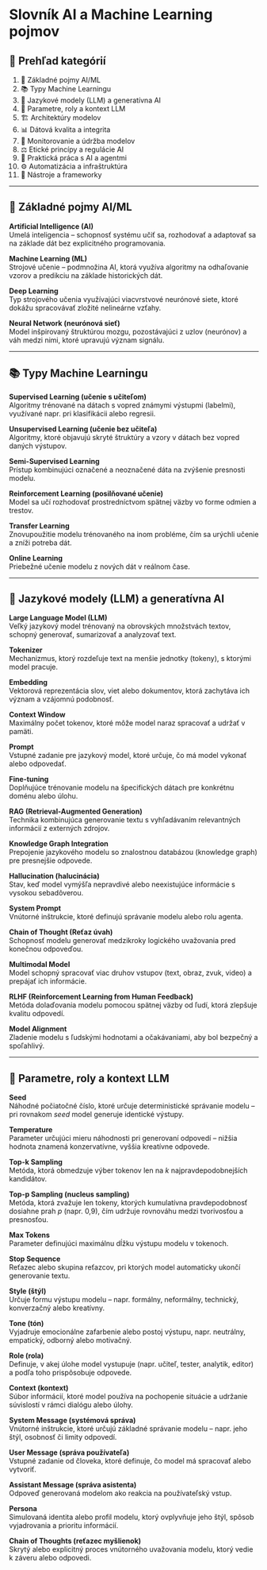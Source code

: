 # Slovník AI a Machine Learning pojmov

## 📑 Prehľad kategórií
1. 🧠 Základné pojmy AI/ML  
2. 📚 Typy Machine Learningu  
3. 🧩 Jazykové modely (LLM) a generatívna AI  
4. 💬 Parametre, roly a kontext LLM  
5. 🏗️ Architektúry modelov  
6. 📊 Dátová kvalita a integrita  
7. 🧩 Monitorovanie a údržba modelov  
8. ⚖️ Etické princípy a regulácie AI  
9. 🤖 Praktická práca s AI a agentmi  
10. ⚙️ Automatizácia a infraštruktúra  
11. 🧰 Nástroje a frameworky  

---

## 🧠 Základné pojmy AI/ML
**Artificial Intelligence (AI)**  
Umelá inteligencia – schopnosť systému učiť sa, rozhodovať a adaptovať sa na základe dát bez explicitného programovania.

**Machine Learning (ML)**  
Strojové učenie – podmnožina AI, ktorá využíva algoritmy na odhaľovanie vzorov a predikciu na základe historických dát.

**Deep Learning**  
Typ strojového učenia využívajúci viacvrstvové neurónové siete, ktoré dokážu spracovávať zložité nelineárne vzťahy.

**Neural Network (neurónová sieť)**  
Model inšpirovaný štruktúrou mozgu, pozostávajúci z uzlov (neurónov) a váh medzi nimi, ktoré upravujú význam signálu.

---

## 📚 Typy Machine Learningu
**Supervised Learning (učenie s učiteľom)**  
Algoritmy trénované na dátach s vopred známymi výstupmi (labelmi), využívané napr. pri klasifikácii alebo regresii.

**Unsupervised Learning (učenie bez učiteľa)**  
Algoritmy, ktoré objavujú skryté štruktúry a vzory v dátach bez vopred daných výstupov.

**Semi-Supervised Learning**  
Prístup kombinujúci označené a neoznačené dáta na zvýšenie presnosti modelu.

**Reinforcement Learning (posilňované učenie)**  
Model sa učí rozhodovať prostredníctvom spätnej väzby vo forme odmien a trestov.

**Transfer Learning**  
Znovupoužitie modelu trénovaného na inom probléme, čím sa urýchli učenie a zníži potreba dát.

**Online Learning**  
Priebežné učenie modelu z nových dát v reálnom čase.

---

## 🧩 Jazykové modely (LLM) a generatívna AI
**Large Language Model (LLM)**  
Veľký jazykový model trénovaný na obrovských množstvách textov, schopný generovať, sumarizovať a analyzovať text.

**Tokenizer**  
Mechanizmus, ktorý rozdeľuje text na menšie jednotky (tokeny), s ktorými model pracuje.

**Embedding**  
Vektorová reprezentácia slov, viet alebo dokumentov, ktorá zachytáva ich význam a vzájomnú podobnosť.

**Context Window**  
Maximálny počet tokenov, ktoré môže model naraz spracovať a udržať v pamäti.

**Prompt**  
Vstupné zadanie pre jazykový model, ktoré určuje, čo má model vykonať alebo odpovedať.

**Fine-tuning**  
Doplňujúce trénovanie modelu na špecifických dátach pre konkrétnu doménu alebo úlohu.

**RAG (Retrieval-Augmented Generation)**  
Technika kombinujúca generovanie textu s vyhľadávaním relevantných informácií z externých zdrojov.

**Knowledge Graph Integration**  
Prepojenie jazykového modelu so znalostnou databázou (knowledge graph) pre presnejšie odpovede.

**Hallucination (halucinácia)**  
Stav, keď model vymýšľa nepravdivé alebo neexistujúce informácie s vysokou sebadôverou.

**System Prompt**  
Vnútorné inštrukcie, ktoré definujú správanie modelu alebo rolu agenta.

**Chain of Thought (Reťaz úvah)**  
Schopnosť modelu generovať medzikroky logického uvažovania pred konečnou odpoveďou.

**Multimodal Model**  
Model schopný spracovať viac druhov vstupov (text, obraz, zvuk, video) a prepájať ich informácie.

**RLHF (Reinforcement Learning from Human Feedback)**  
Metóda dolaďovania modelu pomocou spätnej väzby od ľudí, ktorá zlepšuje kvalitu odpovedí.

**Model Alignment**  
Zladenie modelu s ľudskými hodnotami a očakávaniami, aby bol bezpečný a spoľahlivý.

---

## 💬 Parametre, roly a kontext LLM
**Seed**  
Náhodné počiatočné číslo, ktoré určuje deterministické správanie modelu – pri rovnakom *seed* model generuje identické výstupy.

**Temperature**  
Parameter určujúci mieru náhodnosti pri generovaní odpovedí – nižšia hodnota znamená konzervatívne, vyššia kreatívne odpovede.

**Top-k Sampling**  
Metóda, ktorá obmedzuje výber tokenov len na *k* najpravdepodobnejších kandidátov.

**Top-p Sampling (nucleus sampling)**  
Metóda, ktorá zvažuje len tokeny, ktorých kumulatívna pravdepodobnosť dosiahne prah *p* (napr. 0,9), čím udržuje rovnováhu medzi tvorivosťou a presnosťou.

**Max Tokens**  
Parameter definujúci maximálnu dĺžku výstupu modelu v tokenoch.

**Stop Sequence**  
Reťazec alebo skupina reťazcov, pri ktorých model automaticky ukončí generovanie textu.

**Style (štýl)**  
Určuje formu výstupu modelu – napr. formálny, neformálny, technický, konverzačný alebo kreatívny.

**Tone (tón)**  
Vyjadruje emocionálne zafarbenie alebo postoj výstupu, napr. neutrálny, empatický, odborný alebo motivačný.

**Role (rola)**  
Definuje, v akej úlohe model vystupuje (napr. učiteľ, tester, analytik, editor) a podľa toho prispôsobuje odpovede.

**Context (kontext)**  
Súbor informácií, ktoré model používa na pochopenie situácie a udržanie súvislostí v rámci dialógu alebo úlohy.

**System Message (systémová správa)**  
Vnútorné inštrukcie, ktoré určujú základné správanie modelu – napr. jeho štýl, osobnosť či limity odpovedí.

**User Message (správa používateľa)**  
Vstupné zadanie od človeka, ktoré definuje, čo model má spracovať alebo vytvoriť.

**Assistant Message (správa asistenta)**  
Odpoveď generovaná modelom ako reakcia na používateľský vstup.

**Persona**  
Simulovaná identita alebo profil modelu, ktorý ovplyvňuje jeho štýl, spôsob vyjadrovania a prioritu informácií.

**Chain of Thoughts (reťazec myšlienok)**  
Skrytý alebo explicitný proces vnútorného uvažovania modelu, ktorý vedie k záveru alebo odpovedi.
